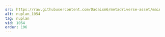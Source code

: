 ```yaml
---
src: https://raw.githubusercontent.com/Dadaism6/metadriverse-asset/main/script-nuplan-output-newcompressed/nuplan_1054.mp4
alt: nuplan_1054
tag: nuplan
vid: 1054
order: 196
---
```

